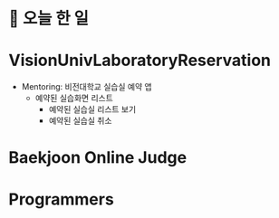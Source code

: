 # :thought_balloon: __오늘 한 일__

# __VisionUnivLaboratoryReservation__
* Mentoring: 비전대학교 실습실 예약 앱
    * 예약된 실습화면 리스트
        * 예약된 실습실 리스트 보기
        * 예약된 실습실 취소

# __Baekjoon Online Judge__
# __Programmers__
